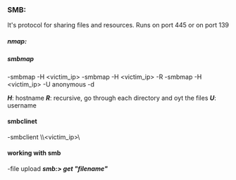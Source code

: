 ### SMB:
  It's protocol for sharing files and resources. Runs on port 445 or on port 139
  
##### nmap:

##### smbmap
  -smbmap -H <victim_ip>
  -smbmap -H <victim_ip> -R
  -smbmap -H <victim_ip> -U anonymous -d <directory>
  
  ***H***: hostname
  ***R***: recursive, go through each directory and oyt the files
  ***U***: username
  
#### smbclinet
  -smbclient \\\\<victim_ip>\\<directory>
  
#### working with smb
  -file upload
  ***smb:> get "filename"***
